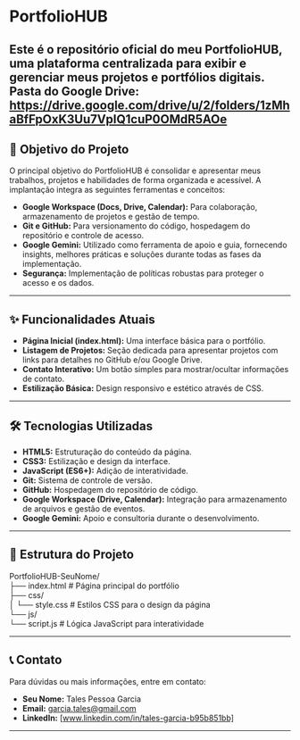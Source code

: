# PortfolioHUB

Este é o repositório oficial do meu **PortfolioHUB**, uma plataforma centralizada para exibir e gerenciar meus projetos e portfólios digitais.
Pasta do Google Drive: https://drive.google.com/drive/u/2/folders/1zMhaBfFpOxK3Uu7VpIQ1cuP0OMdR5AOe
---

## 🚀 Objetivo do Projeto

O principal objetivo do PortfolioHUB é consolidar e apresentar meus trabalhos, projetos e habilidades de forma organizada e acessível. A implantação integra as seguintes ferramentas e conceitos:

* **Google Workspace (Docs, Drive, Calendar):** Para colaboração, armazenamento de projetos e gestão de tempo.
* **Git e GitHub:** Para versionamento do código, hospedagem do repositório e controle de acesso.
* **Google Gemini:** Utilizado como ferramenta de apoio e guia, fornecendo insights, melhores práticas e soluções durante todas as fases da implementação.
* **Segurança:** Implementação de políticas robustas para proteger o acesso e os dados.

---

## ✨ Funcionalidades Atuais

* **Página Inicial (index.html):** Uma interface básica para o portfólio.
* **Listagem de Projetos:** Seção dedicada para apresentar projetos com links para detalhes no GitHub e/ou Google Drive.
* **Contato Interativo:** Um botão simples para mostrar/ocultar informações de contato.
* **Estilização Básica:** Design responsivo e estético através de CSS.

---

## 🛠️ Tecnologias Utilizadas

* **HTML5:** Estruturação do conteúdo da página.
* **CSS3:** Estilização e design da interface.
* **JavaScript (ES6+):** Adição de interatividade.
* **Git:** Sistema de controle de versão.
* **GitHub:** Hospedagem do repositório de código.
* **Google Workspace (Drive, Calendar):** Integração para armazenamento de arquivos e gestão de eventos.
* **Google Gemini:** Apoio e consultoria durante o desenvolvimento.

---

## 📂 Estrutura do Projeto

PortfolioHUB-SeuNome/  
├── index.html                  # Página principal do portfólio  
├── css/  
│   └── style.css               # Estilos CSS para o design da página  
└── js/  
    └── script.js               # Lógica JavaScript para interatividade  

---

## 📞 Contato

Para dúvidas ou mais informações, entre em contato:

* **Seu Nome:** Tales Pessoa Garcia
* **Email:** garcia.tales@gmail.com
* **LinkedIn:** [www.linkedin.com/in/tales-garcia-b95b851bb]

---
